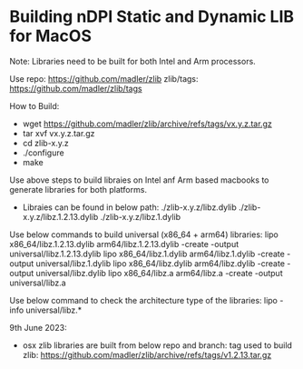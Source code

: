 # Building nDPI Static and Dynamic LIB for MacOS

Note: Libraries need to be built for both Intel and Arm processors.

Use repo: https://github.com/madler/zlib
zlib/tags: https://github.com/madler/zlib/tags 

How to Build:
- wget https://github.com/madler/zlib/archive/refs/tags/vx.y.z.tar.gz
- tar xvf vx.y.z.tar.gz
- cd zlib-x.y.z
- ./configure
- make

Use above steps to build libraies on Intel anf Arm based macbooks to generate libraries for
both platforms.

- Libraies can be found in below path:
    ./zlib-x.y.z/libz.dylib
    ./zlib-x.y.z/libz.1.2.13.dylib
    ./zlib-x.y.z/libz.1.dylib

Use below commands to build universal (x86_64 + arm64) libraries:
    lipo x86_64/libz.1.2.13.dylib arm64/libz.1.2.13.dylib -create -output universal/libz.1.2.13.dylib
    lipo x86_64/libz.1.dylib arm64/libz.1.dylib -create -output universal/libz.1.dylib
    lipo x86_64/libz.dylib arm64/libz.dylib -create -output universal/libz.dylib
    lipo x86_64/libz.a arm64/libz.a -create -output universal/libz.a


Use below command to check the architecture type of the libraries:
    lipo -info universal/libz.*


9th June 2023:
- osx zlib libraries are built from below repo and branch:
     tag used to build zlib: https://github.com/madler/zlib/archive/refs/tags/v1.2.13.tar.gz
